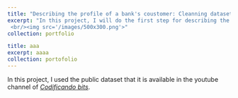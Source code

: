 ```yaml
---
title: "Describing the profile of a bank's coustomer: Cleanning dataset"
excerpt: "In this project, I will do the first step for describing the bank's coustomer. The datase contains some non-sense numerical values and outliers. Also, it contained some typos in categorical variables. In order to clean this, I used *pandas*, *matplotlib* and *seaborn* Python's packages. 
 <br/><img src='/images/500x300.png'>"
collection: portfolio

title: aaa
excerpt: aaaa
collection: portofolio
---
```

In this project, I used the public dataset that it is available in the youtube channel of [*Codificando bits*](https://www.youtube.com/watch?v=bGnD1Ki7j-g).



